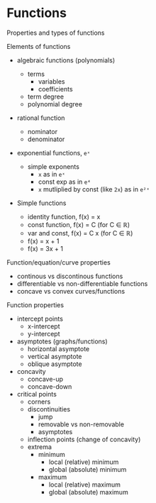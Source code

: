 # Functions

Properties and types of functions

Elements of functions
- algebraic functions (polynomials)
  - terms
    - variables
    - coefficients
  - term degree
  - polynomial degree
- rational function
  - nominator
  - denominator
- exponential functions, `eˣ`
  - simple exponents
    - `x` as in `eˣ`
    - const exp as in `e⁴`
    - `x` mutliplied by const (like `2x`) as in `e²ˣ`

- Simple functions
  - identity function, f(x) = x
  - const function,    f(x) = C     (for C ∈ ℝ)
  - var and const,     f(x) = C x    (for C ∈ ℝ)
  - f(x) = x + 1
  - f(x) = 3x + 1


Function/equation/curve properties
- continous vs discontinous functions
- differentiable vs non-differentiable functions
- concave vs convex curves/functions


Function properties
- intercept points
  - x-intercept
  - y-intercept
- asymptotes (graphs/functions)
  - horizontal asymptote
  - vertical asymptote
  - oblique asymptote
- concavity
  - concave-up
  - concave-down
- critical points
  - corners
  - discontinuities
    - jump
    - removable vs non-removable
    - asymptotes
  - inflection points (change of concavity)
  - extrema
    - minimum
      - local (relative) minimum
      - global (absolute) minimum
    - maximum
      - local (relative) maximum
      - global (absolute) maximum
